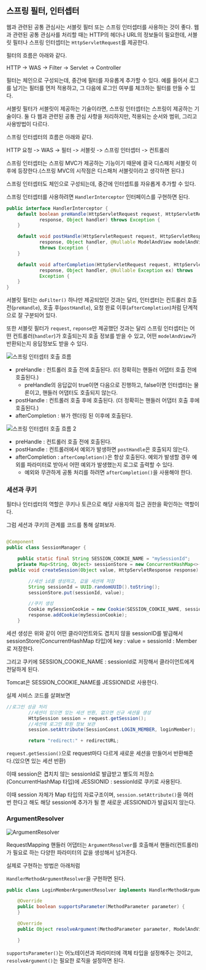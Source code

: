 ## 스프링 필터, 인터셉터

웹과 관련된 공통 관심사는 서블릿 필터 또는 스프링 인터셉터를 사용하는 것이 좋다. 웹과 관련된 공통 관심사를 처리할 때는 HTTP의 헤더나 URL의 정보들이 필요한데, 서블릿 필터나 스프링 인터셉터는 `HttpServletRequest`를 제공한다.

필터의 흐름은 아래와 같다.

HTTP -> WAS -> Filter -> Servlet -> Controller

필터는 체인으로 구성되는데, 중간에 필터를 자유롭게 추가할 수 있다. 예를 들어서 로그를 남기는 필터를 먼저 적용하고, 그 다음에 로그인 여부를 체크하는 필터를 만들 수 있다. 

서블릿 필터가 서블릿이 제공하는 기술이라면, 스프링 인터셉터는 스프링이 제공하는 기술이다. 둘 다 웹과 관련된 공통 관심 사항을 처리하지만, 적용되는 순서와 범위, 그리고 사용방법이 다르다.

스프링 인터셉터의 흐름은 아래와 같다.

HTTP 요청 -> WAS -> 필터 -> 서블릿 -> 스프링 인터셉터 -> 컨트롤러

스프링 인터셉터는 스프링 MVC가 제공하는 기능이기 때문에 결국 디스패처 서블릿 이후에 등장한다.(스프링 MVC의 시작점은 디스패처 서블릿이라고 생각하면 된다.)

스프링 인터셉터도 체인으로 구성되는데, 중간에 인터셉트를 자유롭게 추가할 수 있다.

스프링 인터셉터를 사용하려면 `HandlerInterceptor` 인터페이스를 구현하면 된다.

```java
public interface HandlerInterceptor {
    default boolean preHandle(HttpServletRequest request, HttpServletResponse
            response, Object handler) throws Exception {
    }

    default void postHandle(HttpServletRequest request, HttpServletResponse
            response, Object handler, @Nullable ModelAndView modelAndView)
            throws Exception {
    }

    default void afterCompletion(HttpServletRequest request, HttpServletResponse
            response, Object handler, @Nullable Exception ex) throws
            Exception {
    }
}

```

서블릿 필터는 `doFilter()` 하나만 제공되었던 것과는 달리, 인터셉터는 컨트롤러 호출 전(`preHandle`), 호출 후(`postHandle`), 요청 완료 이후(`afterCompletion`)처럼 단계적으로 잘 구분되어 있다. 

또한 서블릿 필터가 `request`, `reponse`만 제공했던 것과는 달리 스프링 인터셉터는 어떤 컨트롤러(`handler`)가 호출되는지 호출 정보를 받을 수 있고, 어떤 `modelAndView`가 반환되는지 응답정보도 받을 수 있다.

![스프링 인터셉터 호출 흐름](https://github.com/boseungk/TIL/assets/95980754/40eeea0f-06ad-488c-a1a9-d2ab844705b1)

* preHandle : 컨트롤러 호출 전에 호출된다. (더 정확히는 핸들러 어댑터 호출 전에 호출된다.)
  * preHandle의 응답값이 true이면 다음으로 진행하고, false이면 인터셉터는 물론이고, 핸들러 어댑터도 호출되지 않는다.
* postHandle : 컨트롤러 호출 후에 호출된다. (더 정확히는 핸들러 어댑터 호출 후에 호출된다.)
* afterCompletion : 뷰가 렌더링 된 이후에 호출된다.

![스프링 인터셉터 호출 흐름 2](https://github.com/boseungk/TIL/assets/95980754/dfeba6fa-c38f-4bc5-a0c0-0f70269ff039)

* preHandle : 컨트롤러 호출 전에 호출된다.
* postHandle : 컨트롤러에서 예외가 발생하면 `postHandle`은 호출되지 않는다.
* afterCompletion : `afterCompletion()`은 항상 호출된다. 예외가 발생할 경우 예외를 파라미터로 받아서 어떤 예외가 발생했는지 로그로 출력할 수 있다.
  * 예외와 무관하게 공통 처리를 하려면 `afterCompletion()`을 사용해야 한다.

### 세션과 쿠키

필터나 인터셉터의 역할은 쿠키나 토큰으로 해당 사용자의 접근 권한을 확인하는 역할이다.

그럼 세션과 쿠키의 관계를 코드를 통해 살펴보자.

```java

@Component
public class SessionManager {

    public static final String SESSION_COOKIE_NAME = "mySessionId";
    private Map<String, Object> sessionStore = new ConcurrentHashMap<>();
 public void createSession(Object value, HttpServletResponse response) {

        //세션 id를 생성하고, 값을 세션에 저장
        String sessionId = UUID.randomUUID().toString();
        sessionStore.put(sessionId, value);

        //쿠키 생성
        Cookie mySessionCookie = new Cookie(SESSION_COOKIE_NAME, sessionId);
        response.addCookie(mySessionCookie);
    }
```

세션 생성은 위와 같이 어떤 클라이언트와도 겹치지 않을 sessionID를 발급해서 sessionStore(ConcurrentHashMap 타입)에 key : value = sessionId : Member로 저장한다.

그리고 쿠키에 SESSION_COOKIE_NAME : sessionId로 저장해서 클라이언트에게 전달하게 된다. 

Tomcat은 SESSION_COOKIE_NAME를 JESSIONID로 사용한다.

실제 서비스 코드를 살펴보면

```java
//로그인 성공 처리
        //세션이 있으면 있는 세션 반환, 없으면 신규 세션을 생성
        HttpSession session = request.getSession();
        //세션에 로그인 회원 정보 보관
        session.setAttribute(SessionConst.LOGIN_MEMBER, loginMember);

        return "redirect:" + redirectURL;
```

`request.getSession()`으로 request마다 다르게 새로운 세션을 만들어서 반환해준다.(있으면 있는 세션 반환)

이때 session은 겹치치 않는 sessionId로 발급받고 별도의 저장소(ConcurrentHashMap 타입)에  JESSIONID : sessionId로 쿠키로 사용된다.

이때 session 자체가 Map 타입의 자료구조이며, `session.setAttribute()`을 여러 번 한다고 해도 해당 session에 추가가 될 뿐 새로운 JESSIONID가 발급되지 않는다.

### ArgumentResolver

![ArgumentResolver](https://github.com/boseungk/TIL/assets/95980754/f0eb671c-95d4-4ab7-881d-a8f419586f88)

RequestMapping 핸들러 어댑터는 `ArgumentResolver`를 호출해서 핸들러(컨트롤러)가 필요로 하는 다양한 파라미터의 값을 생성해서 넘겨준다.

실제로 구현하는 방법은 아래처럼

`HandlerMethodArgumentResolver`을 구현하면 된다.



```java
public class LoginMemberArgumentResolver implements HandlerMethodArgumentResolver {

    @Override
    public boolean supportsParameter(MethodParameter parameter) {
    }

    @Override
    public Object resolveArgument(MethodParameter parameter, ModelAndViewContainer mavContainer, NativeWebRequest webRequest, WebDataBinderFactory binderFactory) throws Exception {

    }

```

`supportsParameter()`는 어노테이션과 파라미터에 객체 타입을 설정해주는 것이고, `resolveArgument()`는 필요한 로직을 설정하면 된다. 